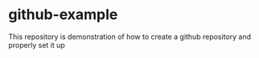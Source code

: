# github-example
This repository is demonstration of how to create a github repository and properly set it up

